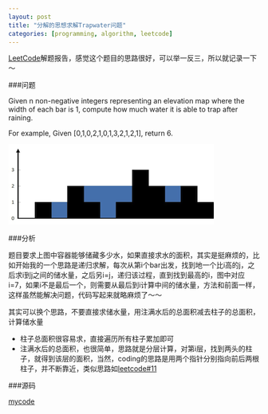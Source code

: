 ```yaml
---
layout: post
title: "分解的思想求解Trapwater问题"
categories: [programming, algorithm, leetcode]
---
```


[LeetCode](http://leetcode.com/onlinejudge#question_13)解题报告，感觉这个题目的思路很好，可以举一反三，所以就记录一下～

###问题

Given n non-negative integers representing an elevation map where the width of each bar is 1, compute how much water it is able to trap after raining.

For example, 
Given [0,1,0,2,1,0,1,3,2,1,2,1], return 6.

![rainwatertrap](/image/rainwatertrap.png)

###分析

题目要求上图中容器能够储藏多少水，如果直接求水的面积，其实是挺麻烦的，比如开始我的一个思路是递归求解，每次从第i个bar出发，找到地一个比i高的j，之后求i到j之间的储水量，之后另i=j，递归该过程，直到找到最高的i，图中对应i=7，如果i不是最后一个，则需要从最后到i计算中间的储水量，方法和前面一样，这样虽然能解决问题，代码写起来就略麻烦了～～

其实可以换个思路，不要直接求储水量，用注满水后的总面积减去柱子的总面积，计算储水量

* 柱子总面积很容易求，直接遍历所有柱子累加即可
* 注满水后的总面积，也很简单，思路就是分层计算，对第i层，找到两头的柱子，就得到该层的面积，当然，coding的思路是用两个指针分别指向前后两根柱子，并不断靠近，类似思路如[leetcode#11](http://leetcode.com/onlinejudge#question_11)

###源码

[mycode](https://gist.github.com/wfwei/6255698)

